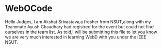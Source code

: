 # WebOCode
Hello Judges,
I am Akshat Srivastava,a fresher from NSUT,along with my Teammate Ayush Chaudhary had registred for the event but could not find ourselves in the team list.
As told,I will be submitting this file to let you know we are very much interested in learning WebD with you under the IEEE NSUT.

